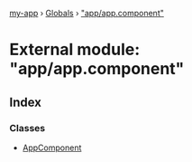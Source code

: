 [my-app](../README.md) › [Globals](../globals.md) › ["app/app.component"](_app_app_component_.md)

# External module: "app/app.component"

## Index

### Classes

* [AppComponent](../classes/_app_app_component_.appcomponent.md)
